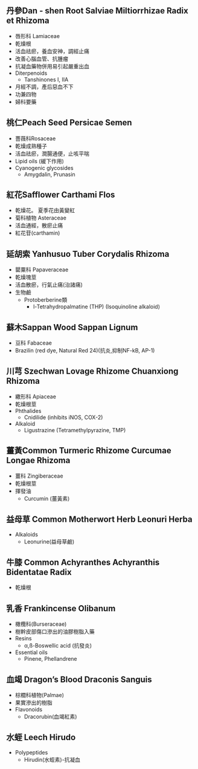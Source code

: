 ## 丹參Dan - shen Root Salviae Miltiorrhizae Radix et Rhizoma
- 唇形科 Lamiaceae
- 乾燥根
- 活⾎祛瘀，養⾎安神，調經⽌痛
- 改善⼼腦⾎管、抗腫瘤
- 抗凝⾎藥物併⽤易引起嚴重出⾎
- Diterpenoids
	- Tanshinones I, IIA
- ⽉經不調，產后惡⾎不下
- 功兼四物
- 婦科要藥
## 桃仁Peach Seed Persicae Semen
- 薔薇科Rosaceae
- 乾燥成熟種⼦
- 活⾎祛瘀，潤腸通便，⽌咳平喘
- Lipid oils (緩下作⽤) 
- Cyanogenic glycosides
	- Amygdalin, Prunasin
## 紅花Safflower Carthami Flos
- 乾燥花。 夏季花由⿈變紅
- 菊科植物 Asteraceae
- 活⾎通經，散瘀⽌痛
- 紅花苷(carthamin)
## 延胡索 Yanhusuo Tuber Corydalis Rhizoma
- 罌粟科 Papaveraceae
- 乾燥塊莖
- 活⾎散瘀，⾏氣⽌痛(治諸痛)
- ⽣物鹼
	- Protoberberine類 
		- l-Tetrahydropalmatine (THP) (Isoquinoline alkaloid)
## 蘇木Sappan Wood Sappan Lignum
- ⾖科 Fabaceae
- Brazilin (red dye, Natural Red 24)(抗炎,抑制NF-kB, AP-1)
## 川芎 Szechwan Lovage Rhizome Chuanxiong Rhizoma
- 繖形科 Apiaceae
- 乾燥根莖
- Phthalides
	- Cnidilide (inhibits iNOS, COX-2)
- Alkaloid
	- Ligustrazine (Tetramethylpyrazine, TMP)
## 薑黃Common Turmeric Rhizome Curcumae Longae Rhizoma
- 薑科 Zingiberaceae
- 乾燥根莖
- 揮發油
	- Curcumin (薑⿈素)
## 益母草 Common Motherwort Herb Leonuri Herba
- Alkaloids
	- Leonurine(益母草鹼)
## 牛膝 Common Achyranthes Achyranthis Bidentatae Radix
- 乾燥根
## 乳香 Frankincense Olibanum
- 橄欖科(Burseraceae)
- 樹幹⽪部傷⼝滲出的油膠樹脂⼊藥
- Resins
	- α,ß-Boswellic acid (抗發炎)
- Essential oils
	- Pinene, Phellandrene
## 血竭 Dragon’s Blood Draconis Sanguis
- 棕櫚科植物(Palmae)
- 果實滲出的樹脂
- Flavonoids
	- Dracorubin(⾎竭紅素)
## 水蛭 Leech Hirudo
- Polypeptides
	- Hirudin(⽔蛭素)-抗凝⾎